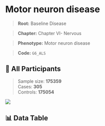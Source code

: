 # Motor neuron disease

> **Root:** Baseline Disease  

> **Chapter:** Chapter VI- Nervous  

> **Phenotype:** Motor neuron disease  

> **Code:** `G6_ALS`

## 🧪 All Participants  
> Sample size: **175359**  
> Cases: **305**  
> Controls: **175054**
<img src="/Sensitive/Figures/ALL/Incidence/G6_ALS.png"/>

## 📊 Data Table
<CsvTableMRF src="/Sensitive/Data/ALL/Incidence/COX_G6_ALS.csv"/>

